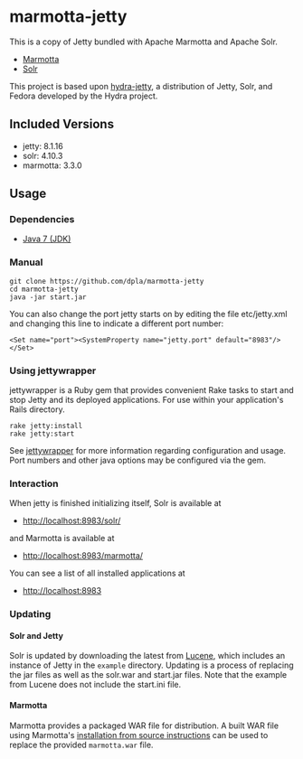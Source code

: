 # marmotta-jetty

This is a copy of Jetty bundled with Apache Marmotta and Apache Solr.

* [Marmotta](http://marmotta.apache.org)
* [Solr](http://lucene.apache.org/solr/)

This project is based upon [hydra-jetty](https://github.com/projecthydra/hydra-jetty), a distribution of Jetty, Solr, and Fedora developed by the Hydra project.

## Included Versions

* jetty: 8.1.16
* solr: 4.10.3
* marmotta: 3.3.0

## Usage

### Dependencies

* [Java 7 (JDK)](http://www.oracle.com/technetwork/java/javase/downloads/jdk7-downloads-1880260.html)

### Manual
  
    git clone https://github.com/dpla/marmotta-jetty
    cd marmotta-jetty
    java -jar start.jar

You can also change the port jetty starts on by editing the file etc/jetty.xml and changing this line to indicate a different port number:

    <Set name="port"><SystemProperty name="jetty.port" default="8983"/></Set>

### Using jettywrapper

jettywrapper is a Ruby gem that provides convenient Rake tasks to start and stop Jetty and its deployed applications. For use within your application's Rails directory.

    rake jetty:install
    rake jetty:start

See [jettywrapper](https://github.com/projecthydra/jettywrapper) for more information regarding configuration and usage.
Port numbers and other java options may be configured via the gem. 
    
### Interaction

When jetty is finished initializing itself, Solr is available at 

* [http://localhost:8983/solr/](http://localhost:8983/marmotta/)

and Marmotta is available at

* [http://localhost:8983/marmotta/](http://localhost:8983/marmotta/)

You can see a list of all installed applications at

* [http://localhost:8983](http://localhost:8983)

### Updating

#### Solr and Jetty

Solr is updated by downloading the latest from [Lucene](http://lucene.apache.org/solr/), which includes an instance of Jetty in the
`example` directory.  Updating is a process of replacing the jar files as well as the solr.war and start.jar files.  Note that the
example from Lucene does not include the start.ini file.

#### Marmotta

Marmotta provides a packaged WAR file for distribution. A built WAR file using Marmotta's [installation from source instructions](http://marmotta.apache.org/installation.html#source) can be used to replace the provided `marmotta.war` file.
